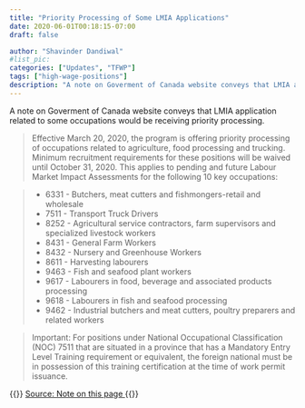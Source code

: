 ```yaml
---
title: "Priority Processing of Some LMIA Applications"
date: 2020-06-01T00:18:15-07:00
draft: false

author: "Shavinder Dandiwal"
#list_pic:
categories: ["Updates", "TFWP"]
tags: ["high-wage-positions"]
description: "A note on Goverment of Canada website conveys that LMIA application related to some occupations would be receiving priority processing."
---
```

A note on Goverment of Canada website conveys that LMIA application related to some occupations would be receiving priority processing.

>Effective March 20, 2020, the program is offering priority processing of occupations related to agriculture, food processing and trucking. Minimum recruitment requirements for these positions will be waived until October 31, 2020. This applies to pending and future Labour Market Impact Assessments for the following 10 key occupations:

>- 6331 - Butchers, meat cutters and fishmongers-retail and wholesale
>- 7511 - Transport Truck Drivers
>- 8252 - Agricultural service contractors, farm supervisors and specialized livestock workers
>- 8431 - General Farm Workers
>- 8432 - Nursery and Greenhouse Workers
>- 8611 - Harvesting labourers
>- 9463 - Fish and seafood plant workers
>- 9617 - Labourers in food, beverage and associated products processing
>- 9618 - Labourers in fish and seafood processing
>- 9462 - Industrial butchers and meat cutters, poultry preparers and related workers

>Important: For positions under National Occupational Classification (NOC) 7511 that are situated in a province that has a Mandatory Entry Level Training requirement or equivalent, the foreign national must be in possession of this training certification at the time of work permit issuance.

{{<raw>}}
<a href="https://www.canada.ca/en/employment-social-development/services/foreign-workers/median-wage/high/requirements.html" target="_blank"> Source: Note on this page <a>
{{</raw>}}